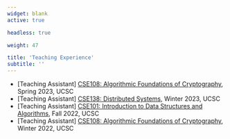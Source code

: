```yaml
---
widget: blank
active: true

headless: true

weight: 47

title: 'Teaching Experience'
subtitle: ''
---
```


- [Teaching Assistant] [CSE108: Algorithmic Foundations of Cryptography](https://courses.engineering.ucsc.edu/courses/cse108), Spring 2023, UCSC
- [Teaching Assistant] [CSE138: Distributed Systems](https://github.com/palvaro/CSE138-Winter23), Winter 2023, UCSC
- [Teaching Assistant] [CSE101: Introduction to Data Structures and Algorithms](https://courses.engineering.ucsc.edu/courses/cse101), Fall 2022, UCSC
- [Teaching Assistant] [CSE108: Algorithmic Foundations of Cryptography](https://courses.engineering.ucsc.edu/courses/cse108), Winter 2022, UCSC

